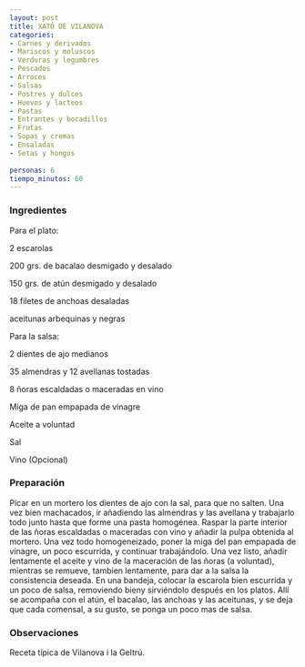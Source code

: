 ```yaml
---
layout: post
title: XATÓ DE VILANOVA
categories:
- Carnes y derivados
- Mariscos y moluscos
- Verduras y legumbres
- Pescados
- Arroces
- Salsas
- Postres y dulces
- Huevos y lacteos
- Pastas
- Entrantes y bocadillos
- Frutas
- Sopas y cremas
- Ensaladas
- Setas y hongos
 
personas: 6 
tiempo_minutos: 60 
---
```

<h3>Ingredientes</h3>
Para el plato:

2 escarolas

200 grs. de bacalao desmigado y desalado

150 grs. de atún desmigado y desalado

18 filetes de anchoas desaladas

aceitunas arbequinas y negras

Para la salsa:

2 dientes de ajo medianos

35 almendras y 12 avellanas tostadas

8 ñoras escaldadas o maceradas en vino

Miga de pan empapada de vinagre

Aceite a voluntad

Sal

Vino (Opcional)

<h3>Preparación</h3>
Picar en un mortero los dientes de ajo con la sal, para que no salten. Una vez bien machacados, ir añadiendo las almendras y las avellana y trabajarlo todo junto hasta que forme una pasta homogénea. Raspar la parte interior de las ñoras escaldadas o maceradas con vino y añadir la pulpa obtenida al mortero. Una vez todo homogeneizado, poner la miga del pan empapada de vinagre, un poco escurrida, y continuar trabajándolo. Una vez listo, añadir lentamente el aceite y vino de la maceración de las ñoras (a voluntad), mientras se remueve, tambien lentamente, para dar a la salsa la consistencia deseada. En una bandeja, colocar la escarola bien escurrida y un poco de salsa, removiendo bieny sirviéndolo después en los platos. Allí se acompaña con el atún, el bacalao, las anchoas y las aceitunas, y se deja que cada comensal, a su gusto, se ponga un poco mas de salsa.

<h3>Observaciones</h3>
Receta típica de Vilanova i la Geltrú.

